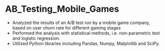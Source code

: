 # AB_Testing_Mobile_Games

- Analyzed the results of an A/B test run by a mobile game company, based on user churn rate for different gaming stages
- Performed the analysis with statistical methods, i.e. non-parametric test and logistic regression.
- Utilized Python libraries including Pandas, Numpy, Matplotlib and SciPy.
